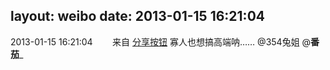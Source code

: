 layout: weibo
date: 2013-01-15 16:21:04
---
2013-01-15 16:21:04  &nbsp;&nbsp;&nbsp;&nbsp;&nbsp;&nbsp; 来自 <a href="http://app.weibo.com/t/feed/cUcI1A" rel="nofollow">分享按钮</a>
寡人也想搞高端呐…… @354兔姐 @__番茄___ ​​​
